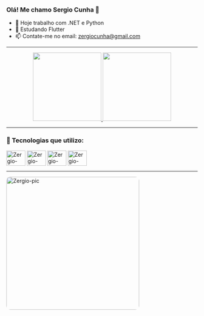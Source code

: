 ### Olá! Me chamo Sergio Cunha 👋  

- 🔭 Hoje trabalho com .NET e Python  
- 🌱 Estudando Flutter  
- 📫 Contate-me no email: [zergiocunha@gmail.com](mailto:zergiocunha@gmail.com)  

---

<div align="center">
  <a href="https://github.com/zergiocunha">
    <img height="180em" src="https://github-readme-stats.vercel.app/api?username=zergiocunha&show_icons=true&theme=tokyonight&include_all_commits=true&count_private=true"/>
    <img height="180em" src="https://github-readme-stats.vercel.app/api/top-langs/?username=zergiocunha&layout=compact&langs_count=7&theme=tokyonight"/>
  </a>
</div>

---

### 🚀 Tecnologias que utilizo:

<div align="left">
  <img align="center" alt="Zergio-Python" height="40" width="50" src="https://cdn.jsdelivr.net/gh/devicons/devicon@latest/icons/python/python-original.svg" />
  <img align="center" alt="Zergio-Csharp" height="40" width="50" src="https://cdn.jsdelivr.net/gh/devicons/devicon/icons/csharp/csharp-original.svg" />
  <img align="center" alt="Zergio-Flutter" height="40" width="50" src="https://cdn.jsdelivr.net/gh/devicons/devicon@latest/icons/flutter/flutter-original.svg" />
  <img align="center" alt="Zergio-Docker" height="40" width="50" src="https://cdn.jsdelivr.net/gh/devicons/devicon@latest/icons/docker/docker-original.svg" />
</div>

---

<div align="left">
  <img alt="Zergio-pic" height="350" style="border-radius: 10px;" src="https://i.picasion.com/pic91/02f94835b181c23a44f13c94bb3235ef.gif">
</div>
